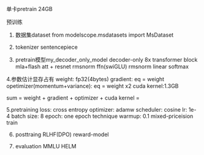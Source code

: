 单卡pretrain 24GB

预训练
1.  数据集dataset 
from modelscope.msdatasets import MsDataset

2. tokenizer 
sentencepiece


3.  pretrain模型my_decoder_only_model
decoder-only 
8x transformer block 
    mla+flash att + resnet
    rmsnorm
    ffn(swiGLU)
    rmsnorm
linear
softmax

4.参数估计显存占有
weight: fp32(4bytes)
gradient: eq = weight
opetimizer(momentum+variance): eq = weight x2
cuda kernel:1.3GB

sum = weight + gradient + optimizer + cuda kernel = 

5.pretraining
    loss: cross entropy 
    optimizer: adamw
    scheduler: cosine
    lr: 1e-4
    batch size: 8
    epoch: one epoch technique
    warmup: 0.1
    mixed-priceision train

6. posttraing
RLHF(DPO)
    reward-model

7. evaluation
MMLU HELM

